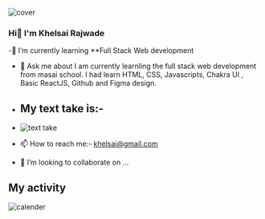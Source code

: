 
![cover](https://github.com/khelsai01/tense-visitor-349/assets/119441119/c410eea9-08c6-470a-9e9e-cbccb61df7d5)


### Hi👋 I'm Khelsai Rajwade




-🔭 I’m currently learning  **Full Stack Web development
- 💬 Ask me about I am currently learnling the full stack web development from masai school. I had learn HTML, CSS, Javascripts, Chakra UI , Basic ReactJS, Github and Figma design.

- ## My text take is:-

- ![text take](https://github.com/khelsai01/tense-visitor-349/assets/119441119/3e2d4413-03ad-4db7-85cd-86e3770c26c6)
- 📫 How to reach me:- khelsai@gmail.com
- 👯 I’m looking to collaborate on ...


## My activity

![calender](https://github.com/khelsai01/tense-visitor-349/assets/119441119/e341c897-e169-4710-96e3-46c62d4c4eb2)

